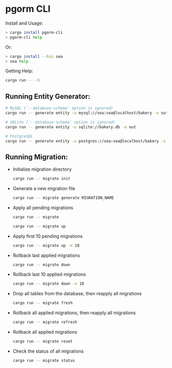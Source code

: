 # pgorm CLI

Install and Usage: 

```sh
> cargo install pgorm-cli 
> pgorm-cli help
```

Or: 

```sh
> cargo install --bin sea
> sea help
```

Getting Help:

```sh
cargo run -- -h
```

## Running Entity Generator:

```sh
# MySQL (`--database-schema` option is ignored)
cargo run -- generate entity -u mysql://sea:sea@localhost/bakery -o out

# SQLite (`--database-schema` option is ignored)
cargo run -- generate entity -u sqlite://bakery.db -o out

# PostgreSQL
cargo run -- generate entity -u postgres://sea:sea@localhost/bakery -s public -o out
```

## Running Migration:

- Initialize migration directory
    ```sh
    cargo run -- migrate init
    ```
- Generate a new migration file
    ```sh
    cargo run -- migrate generate MIGRATION_NAME
    ```
- Apply all pending migrations
    ```sh
    cargo run -- migrate
    ```
    ```sh
    cargo run -- migrate up
    ```
- Apply first 10 pending migrations
    ```sh
    cargo run -- migrate up -n 10
    ```
- Rollback last applied migrations
    ```sh
    cargo run -- migrate down
    ```
- Rollback last 10 applied migrations
    ```sh
    cargo run -- migrate down -n 10
    ```
- Drop all tables from the database, then reapply all migrations
    ```sh
    cargo run -- migrate fresh
    ```
- Rollback all applied migrations, then reapply all migrations
    ```sh
    cargo run -- migrate refresh
    ```
- Rollback all applied migrations
    ```sh
    cargo run -- migrate reset
    ```
- Check the status of all migrations
    ```sh
    cargo run -- migrate status
    ```

